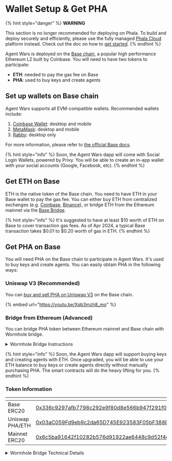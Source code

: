 # Wallet Setup & Get PHA

{% hint style="danger" %}
**WARNING**

This section is no longer recommended for deploying on Phala. To build and deploy securely and efficiently, please use the fully managed [Phala Cloud](https://cloud.phala.network) platform instead. Check out the doc on how to [get started](../../cloud/getting-started/getting-started.md).
{% endhint %}

Agent Wars is deployed on the [Base chain](https://www.base.org/), a popular high performance Ethereum L2 built by Coinbase. You will need to have two tokens to participate:

* **ETH**: needed to pay the gas fee on Base
* **PHA**: used to buy keys and create agents

## Set up wallets on Base chain

Agent Wars supports all EVM-compatible wallets. Recommended wallets include:

1. [Coinbase Wallet](https://chrome.google.com/webstore/detail/coinbase-wallet-extension/hnfanknocfeofbddgcijnmhnfnkdnaad?hl=en): desktop and mobile
2. [MetaMask](https://metamask.io/): desktop and mobile
3. [Rabby](https://rabby.io/): desktop only

For more information, please refer to [the official Base docs](https://docs.base.org/docs/using-base/).

{% hint style="info" %}
Soon, the Agent Wars dapp will come with Social Login Wallets, powered by Privy. You will be able to create an in-app wallet with your social accounts (Google, Facebook, etc).
{% endhint %}

## Get ETH on Base

ETH is the native token of the Base chain. You need to have ETH in your Base wallet to pay the gas fee. You can either buy ETH from centralized exchanges (e.g. [Coinbase](https://www.coinbase.com/), [Binance](https://www.binance.com/)), or bridge ETH from the Ethereum mainnet via the [Base Bridge](https://bridge.base.org/deposit).

{% hint style="info" %}
It's suggested to have at least $10 worth of ETH on Base to cover transaction gas fees. As of Apr 2024, a typical Base transaction takes $0.01 to $0.20 worth of gas in ETH.
{% endhint %}

## Get PHA on Base

You will need PHA on the Base chain to participate in Agent Wars. It's used to buy keys and create agents. You can easily obtain PHA in the following ways:

### Uniswap V3 (Recommended)

You can [buy and sell PHA on Uniswap V3](https://app.uniswap.org/explore/tokens/base/0x336c9297afb7798c292e9f80d8e566b947f291f0) on the Base chain.

{% embed url="https://youtu.be/Xqb3mzh8_mo" %}

### Bridge from Ethereum (Advanced)

You can bridge PHA token between Ethereum mainnet and Base chain with Wormhole bridge.

<details>

<summary>Wormhole Bridge Instructions</summary>

PHA is bridged from Ethereum to Base chain via [Wormhole](https://wormhole.com/) bridge. If you have PHA on Ethereum, you can easily bridge it to Base with Wormhole's UI, Portal Bridge:

1. Open [Portal Bridge (Advanced Tool)](https://portalbridge.com/advanced-tools/#/transfer)
2. Select the chains: from **Ethereum** to **Base**
3. Connect your Web3 wallet
4. Search the token name `Phala` or the token address `0x6c5ba91642f10282b576d91922ae6448c9d52f4e`
5. Input the amount you want to bridge, and follow the instructions on the web page to proceed

Note that the bridging operation between Ethereum and Base takes around 15 mins. To get PHA on Ethereum, you can buy it from centralized exchanges (Binance, OKX, Kucoin, etc), and decentralized exchanges (Uniswap, 1inch, etc).

If you closed the web page after finishing the transfer step but haven't claimed it on the destination blockchain, you can use the "Redeem" tab in the Portal Bridge (Advanced Tool). You will need to find the tx id of your transferring tx from a blockchain explorer. The redeem tool will recover the transaction and guide you to redeem the PHA on the destination chain. Learn more at [their official docs](https://portalbridge.com/docs/tutorials/how-to-use-recovery-workflow).

</details>

{% hint style="info" %}
Soon, the Agent Wars dapp will support buying keys and creating agents with ETH. Once upgraded, you will be able to use your ETH balance to buy keys or create agents directly without manually purchasing PHA. The smart contracts will do the heavy lifting for you.
{% endhint %}

### Token Information

<table data-header-hidden><thead><tr><th width="218"></th><th></th></tr></thead><tbody><tr><td>Base ERC20</td><td><a href="https://basescan.org/token/0x336c9297afb7798c292e9f80d8e566b947f291f0">0x336c9297afb7798c292e9f80d8e566b947f291f0</a></td></tr><tr><td>Uniswap PHA/ETH</td><td><a href="https://basescan.org/address/0x03aC059Fd9eb9c2da65D745E923583F05bF388DB">0x03aC059Fd9eb9c2da65D745E923583F05bF388DB</a></td></tr><tr><td>Mainnet ERC20</td><td><a href="https://etherscan.io/token/0x6c5ba91642f10282b576d91922ae6448c9d52f4e">0x6c5ba91642f10282b576d91922ae6448c9d52f4e</a></td></tr></tbody></table>

<details>

<summary>Wormhole Bridge Technical Details</summary>

PHA is bridged from Ethereum to Base chain via [Wormhole](https://wormhole.com/) bridge. The bridged Wrapped ERC20 token is created by and managed by Wormhole on Base chain. The related smart contracts are audited as the other Wormhole bridged tokens.

</details>

